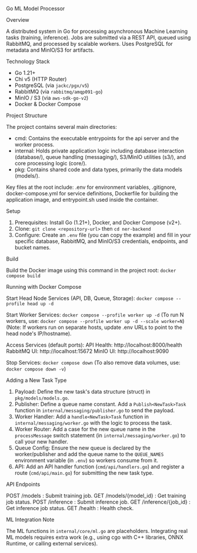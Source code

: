 Go ML Model Processor

Overview

A distributed system in Go for processing asynchronous Machine Learning tasks (training, inference). Jobs are submitted via a REST API, queued using RabbitMQ, and processed by scalable workers. Uses PostgreSQL for metadata and MinIO/S3 for artifacts.

Technology Stack

- Go 1.21+
- Chi v5 (HTTP Router)
- PostgreSQL (via `jackc/pgx/v5`)
- RabbitMQ (via `rabbitmq/amqp091-go`)
- MinIO / S3 (via `aws-sdk-go-v2`)
- Docker & Docker Compose

Project Structure

The project contains several main directories:

- cmd: Contains the executable entrypoints for the api server and the worker process.
- internal: Holds private application logic including database interaction (database/), queue handling (messaging/), S3/MinIO utilities (s3/), and core processing logic (core/).
- pkg: Contains shared code and data types, primarily the data models (models/).

Key files at the root include: .env for environment variables, .gitignore, docker-compose.yml for service definitions, Dockerfile for building the application image, and entrypoint.sh used inside the container.

Setup

1. Prerequisites: Install Go (1.21+), Docker, and Docker Compose (v2+).
2. Clone: `git clone <repository-url>` then `cd ner-backend`
3. Configure: Create an `.env` file (you can copy the example) and fill in your specific database, RabbitMQ, and MinIO/S3 credentials, endpoints, and bucket names.

Build

Build the Docker image using this command in the project root:
`docker compose build`

Running with Docker Compose

Start Head Node Services (API, DB, Queue, Storage):
`docker compose --profile head up -d`

Start Worker Services:
`docker compose --profile worker up -d`
(To run N workers, use: `docker compose --profile worker up -d --scale worker=N`)
(Note: If workers run on separate hosts, update .env URLs to point to the head node's IP/hostname).

Access Services (default ports):
API Health: http://localhost:8000/health
RabbitMQ UI: http://localhost:15672
MinIO UI: http://localhost:9090

Stop Services:
`docker compose down`
(To also remove data volumes, use: `docker compose down -v`)

Adding a New Task Type

1. Payload: Define the new task's data structure (struct) in `pkg/models/models.go`.
2. Publisher: Define a queue name constant. Add a `Publish<NewTask>Task` function in `internal/messaging/publisher.go` to send the payload.
3. Worker Handler: Add a `handle<NewTask>Task` function in `internal/messaging/worker.go` with the logic to process the task.
4. Worker Router: Add a case for the new queue name in the `processMessage` switch statement (in `internal/messaging/worker.go`) to call your new handler.
5. Queue Config: Ensure the new queue is declared by the worker/publisher and add the queue name to the `QUEUE_NAMES` environment variable (in `.env`) so workers consume from it.
6. API: Add an API handler function (`cmd/api/handlers.go`) and register a route (`cmd/api/main.go`) for submitting the new task type.

API Endpoints

POST /models : Submit training job.
GET /models/{model_id} : Get training job status.
POST /inference : Submit inference job.
GET /inference/{job_id} : Get inference job status.
GET /health : Health check.

ML Integration Note

The ML functions in `internal/core/ml.go` are placeholders. Integrating real ML models requires extra work (e.g., using cgo with C++ libraries, ONNX Runtime, or calling external services).